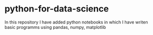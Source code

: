 # python-for-data-science
In this repository I have added python notebooks in which I have writen basic programms using pandas, numpy, matplotlib
